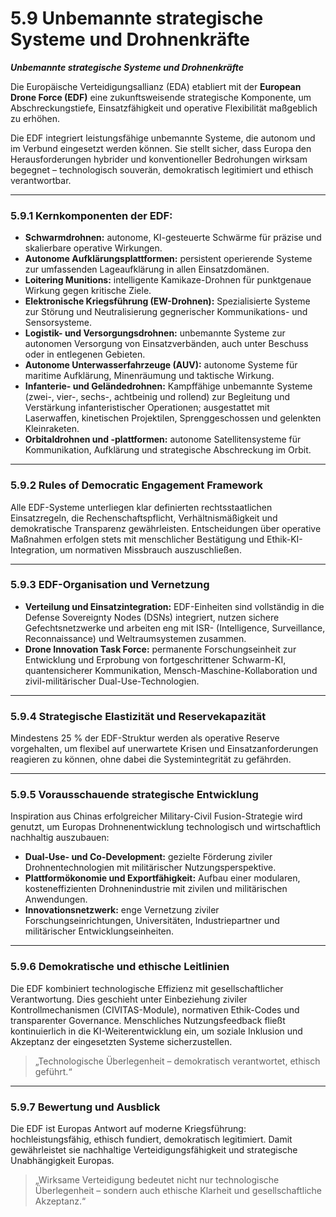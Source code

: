 # 5.9 Unbemannte strategische Systeme und Drohnenkräfte

_**Unbemannte strategische Systeme und Drohnenkräfte**_

Die Europäische Verteidigungsallianz (EDA) etabliert mit der **European Drone Force (EDF)** eine zukunftsweisende strategische Komponente, um Abschreckungstiefe, Einsatzfähigkeit und operative Flexibilität maßgeblich zu erhöhen.

Die EDF integriert leistungsfähige unbemannte Systeme, die autonom und im Verbund eingesetzt werden können. Sie stellt sicher, dass Europa den Herausforderungen hybrider und konventioneller Bedrohungen wirksam begegnet – technologisch souverän, demokratisch legitimiert und ethisch verantwortbar.

***

### 5.9.1 Kernkomponenten der EDF:

* **Schwarmdrohnen:** autonome, KI-gesteuerte Schwärme für präzise und skalierbare operative Wirkungen.
* **Autonome Aufklärungsplattformen:** persistent operierende Systeme zur umfassenden Lageaufklärung in allen Einsatzdomänen.
* **Loitering Munitions:** intelligente Kamikaze-Drohnen für punktgenaue Wirkung gegen kritische Ziele.
* **Elektronische Kriegsführung (EW-Drohnen):** Spezialisierte Systeme zur Störung und Neutralisierung gegnerischer Kommunikations- und Sensorsysteme.
* **Logistik- und Versorgungsdrohnen:** unbemannte Systeme zur autonomen Versorgung von Einsatzverbänden, auch unter Beschuss oder in entlegenen Gebieten.
* **Autonome Unterwasserfahrzeuge (AUV):** autonome Systeme für maritime Aufklärung, Minenräumung und taktische Wirkung.
* **Infanterie- und Geländedrohnen:** Kampffähige unbemannte Systeme (zwei-, vier-, sechs-, achtbeinig und rollend) zur Begleitung und Verstärkung infanteristischer Operationen; ausgestattet mit Laserwaffen, kinetischen Projektilen, Sprenggeschossen und gelenkten Kleinraketen.
* **Orbitaldrohnen und -plattformen:** autonome Satellitensysteme für Kommunikation, Aufklärung und strategische Abschreckung im Orbit.

***

### 5.9.2 Rules of Democratic Engagement Framework

Alle EDF-Systeme unterliegen klar definierten rechtsstaatlichen Einsatzregeln, die Rechenschaftspflicht, Verhältnismäßigkeit und demokratische Transparenz gewährleisten. Entscheidungen über operative Maßnahmen erfolgen stets mit menschlicher Bestätigung und Ethik-KI-Integration, um normativen Missbrauch auszuschließen.

***

### 5.9.3 EDF-Organisation und Vernetzung

* **Verteilung und Einsatzintegration:** EDF-Einheiten sind vollständig in die Defense Sovereignty Nodes (DSNs) integriert, nutzen sichere Gefechtsnetzwerke und arbeiten eng mit ISR- (Intelligence, Surveillance, Reconnaissance) und Weltraumsystemen zusammen.
* **Drone Innovation Task Force:** permanente Forschungseinheit zur Entwicklung und Erprobung von fortgeschrittener Schwarm-KI, quantensicherer Kommunikation, Mensch-Maschine-Kollaboration und zivil-militärischer Dual-Use-Technologien.

***

### 5.9.4 Strategische Elastizität und Reservekapazität

Mindestens 25 % der EDF-Struktur werden als operative Reserve vorgehalten, um flexibel auf unerwartete Krisen und Einsatzanforderungen reagieren zu können, ohne dabei die Systemintegrität zu gefährden.

***

### 5.9.5 Vorausschauende strategische Entwicklung

Inspiration aus Chinas erfolgreicher Military-Civil Fusion-Strategie wird genutzt, um Europas Drohnenentwicklung technologisch und wirtschaftlich nachhaltig auszubauen:

* **Dual-Use- und Co-Development:** gezielte Förderung ziviler Drohnentechnologien mit militärischer Nutzungsperspektive.
* **Plattformökonomie und Exportfähigkeit:** Aufbau einer modularen, kosteneffizienten Drohnenindustrie mit zivilen und militärischen Anwendungen.
* **Innovationsnetzwerk:** enge Vernetzung ziviler Forschungseinrichtungen, Universitäten, Industriepartner und militärischer Entwicklungseinheiten.

***

### 5.9.6 Demokratische und ethische Leitlinien

Die EDF kombiniert technologische Effizienz mit gesellschaftlicher Verantwortung. Dies geschieht unter Einbeziehung ziviler Kontrollmechanismen (CIVITAS-Module), normativen Ethik-Codes und transparenter Governance. Menschliches Nutzungsfeedback fließt kontinuierlich in die KI-Weiterentwicklung ein, um soziale Inklusion und Akzeptanz der eingesetzten Systeme sicherzustellen.

> „Technologische Überlegenheit – demokratisch verantwortet, ethisch geführt.“

***

### 5.9.7 Bewertung und Ausblick

Die EDF ist Europas Antwort auf moderne Kriegsführung: hochleistungsfähig, ethisch fundiert, demokratisch legitimiert. Damit gewährleistet sie nachhaltige Verteidigungsfähigkeit und strategische Unabhängigkeit Europas.

> „Wirksame Verteidigung bedeutet nicht nur technologische Überlegenheit – sondern auch ethische Klarheit und gesellschaftliche Akzeptanz.“
